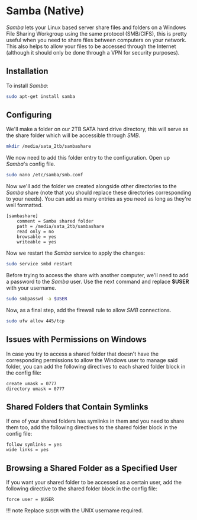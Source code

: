 # Samba (Native)

*Samba* lets your Linux based server share files and folders on a Windows File Sharing Workgroup using the same protocol (SMB/CIFS), this is pretty useful when you need to share files between computers on your network. This also helps to allow your files to be accessed through the Internet (although it should only be done through a VPN for security purposes).

## Installation

To install *Samba*:

```bash
sudo apt-get install samba
```

## Configuring

We'll make a folder on our 2TB SATA hard drive directory, this will serve as the share folder which will be accessible through *SMB*.

```bash
mkdir /media/sata_2tb/sambashare
```

We now need to add this folder entry to the configuration. Open up *Samba*'s config file.

```bash
sudo nano /etc/samba/smb.conf
```

Now we'll add the folder we created alongside other directories to the *Samba* share (note that you should replace these directories corresponding to your needs). You can add as many entries as you need as long as they're well formatted.

```text
[sambashare]
    comment = Samba shared folder
    path = /media/sata_2tb/sambashare
    read only = no
    browsable = yes
    writeable = yes
```

Now we restart the *Samba* service to apply the changes:

```bash
sudo service smbd restart
```

Before trying to access the share with another computer, we'll need to add a password to the *Samba* user. Use the next command and replace **$USER** with your username.

```bash
sudo smbpasswd -a $USER
```

Now, as a final step, add the firewall rule to allow *SMB* connections.

```bash
sudo ufw allow 445/tcp
```

## Issues with Permissions on Windows

In case you try to access a shared folder that doesn't have the corresponding permissions to allow the Windows user to manage said folder, you can add the following directives to each shared folder block in the config file:

```text
create umask = 0777
directory umask = 0777
```

## Shared Folders that Contain Symlinks

If one of your shared folders has symlinks in them and you need to share them too, add the following directives to the shared folder block in the config file:

```text
follow symlinks = yes
wide links = yes
```

## Browsing a Shared Folder as a Specified User

If you want your shared folder to be accessed as a certain user, add the following directive to the shared folder block in the config file:

```text
force user = $USER
```

!!! note
    Replace `$USER` with the UNIX username required.
